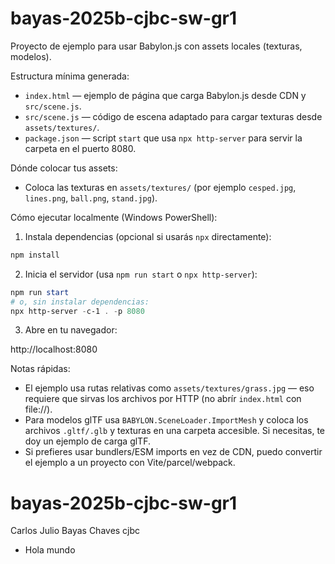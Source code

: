 # bayas-2025b-cjbc-sw-gr1

Proyecto de ejemplo para usar Babylon.js con assets locales (texturas, modelos).

Estructura mínima generada:

- `index.html` — ejemplo de página que carga Babylon.js desde CDN y `src/scene.js`.
- `src/scene.js` — código de escena adaptado para cargar texturas desde `assets/textures/`.
- `package.json` — script `start` que usa `npx http-server` para servir la carpeta en el puerto 8080.

Dónde colocar tus assets:

  - Coloca las texturas en `assets/textures/` (por ejemplo `cesped.jpg`, `lines.png`, `ball.png`, `stand.jpg`).

Cómo ejecutar localmente (Windows PowerShell):

1. Instala dependencias (opcional si usarás `npx` directamente):

```powershell
npm install
```

2. Inicia el servidor (usa `npm run start` o `npx http-server`):

```powershell
npm run start
# o, sin instalar dependencias:
npx http-server -c-1 . -p 8080
```

3. Abre en tu navegador:

  http://localhost:8080

Notas rápidas:

- El ejemplo usa rutas relativas como `assets/textures/grass.jpg` — eso requiere que sirvas los archivos por HTTP (no abrír `index.html` con file://).
- Para modelos glTF usa `BABYLON.SceneLoader.ImportMesh` y coloca los archivos `.gltf/.glb` y texturas en una carpeta accesible. Si necesitas, te doy un ejemplo de carga glTF.
- Si prefieres usar bundlers/ESM imports en vez de CDN, puedo convertir el ejemplo a un proyecto con Vite/parcel/webpack.
# bayas-2025b-cjbc-sw-gr1
Carlos Julio Bayas Chaves cjbc
- Hola mundo 
